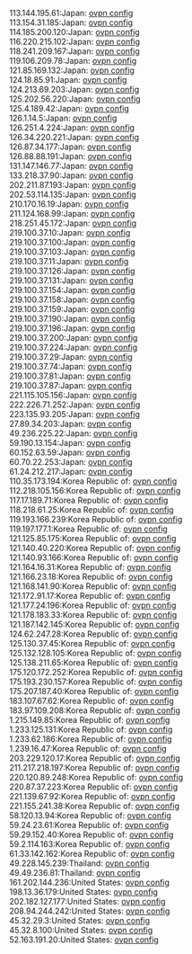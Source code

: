 113.144.195.61:Japan: [ovpn config](vpn/113_144_195_61.ovpn)  
113.154.31.185:Japan: [ovpn config](vpn/113_154_31_185.ovpn)  
114.185.200.120:Japan: [ovpn config](vpn/114_185_200_120.ovpn)  
116.220.215.102:Japan: [ovpn config](vpn/116_220_215_102.ovpn)  
118.241.209.167:Japan: [ovpn config](vpn/118_241_209_167.ovpn)  
119.106.209.78:Japan: [ovpn config](vpn/119_106_209_78.ovpn)  
121.85.169.132:Japan: [ovpn config](vpn/121_85_169_132.ovpn)  
124.18.85.91:Japan: [ovpn config](vpn/124_18_85_91.ovpn)  
124.213.69.203:Japan: [ovpn config](vpn/124_213_69_203.ovpn)  
125.202.56.220:Japan: [ovpn config](vpn/125_202_56_220.ovpn)  
125.4.189.42:Japan: [ovpn config](vpn/125_4_189_42.ovpn)  
126.1.14.5:Japan: [ovpn config](vpn/126_1_14_5.ovpn)  
126.251.4.224:Japan: [ovpn config](vpn/126_251_4_224.ovpn)  
126.34.220.221:Japan: [ovpn config](vpn/126_34_220_221.ovpn)  
126.87.34.177:Japan: [ovpn config](vpn/126_87_34_177.ovpn)  
126.88.88.191:Japan: [ovpn config](vpn/126_88_88_191.ovpn)  
131.147.146.77:Japan: [ovpn config](vpn/131_147_146_77.ovpn)  
133.218.37.90:Japan: [ovpn config](vpn/133_218_37_90.ovpn)  
202.211.87.193:Japan: [ovpn config](vpn/202_211_87_193.ovpn)  
202.53.114.135:Japan: [ovpn config](vpn/202_53_114_135.ovpn)  
210.170.16.19:Japan: [ovpn config](vpn/210_170_16_19.ovpn)  
211.124.168.99:Japan: [ovpn config](vpn/211_124_168_99.ovpn)  
218.251.45.172:Japan: [ovpn config](vpn/218_251_45_172.ovpn)  
219.100.37.10:Japan: [ovpn config](vpn/219_100_37_10.ovpn)  
219.100.37.100:Japan: [ovpn config](vpn/219_100_37_100.ovpn)  
219.100.37.103:Japan: [ovpn config](vpn/219_100_37_103.ovpn)  
219.100.37.11:Japan: [ovpn config](vpn/219_100_37_11.ovpn)  
219.100.37.126:Japan: [ovpn config](vpn/219_100_37_126.ovpn)  
219.100.37.131:Japan: [ovpn config](vpn/219_100_37_131.ovpn)  
219.100.37.154:Japan: [ovpn config](vpn/219_100_37_154.ovpn)  
219.100.37.158:Japan: [ovpn config](vpn/219_100_37_158.ovpn)  
219.100.37.159:Japan: [ovpn config](vpn/219_100_37_159.ovpn)  
219.100.37.190:Japan: [ovpn config](vpn/219_100_37_190.ovpn)  
219.100.37.196:Japan: [ovpn config](vpn/219_100_37_196.ovpn)  
219.100.37.200:Japan: [ovpn config](vpn/219_100_37_200.ovpn)  
219.100.37.224:Japan: [ovpn config](vpn/219_100_37_224.ovpn)  
219.100.37.29:Japan: [ovpn config](vpn/219_100_37_29.ovpn)  
219.100.37.74:Japan: [ovpn config](vpn/219_100_37_74.ovpn)  
219.100.37.81:Japan: [ovpn config](vpn/219_100_37_81.ovpn)  
219.100.37.87:Japan: [ovpn config](vpn/219_100_37_87.ovpn)  
221.115.105.156:Japan: [ovpn config](vpn/221_115_105_156.ovpn)  
222.226.71.252:Japan: [ovpn config](vpn/222_226_71_252.ovpn)  
223.135.93.205:Japan: [ovpn config](vpn/223_135_93_205.ovpn)  
27.89.34.203:Japan: [ovpn config](vpn/27_89_34_203.ovpn)  
49.236.225.22:Japan: [ovpn config](vpn/49_236_225_22.ovpn)  
59.190.13.154:Japan: [ovpn config](vpn/59_190_13_154.ovpn)  
60.152.63.59:Japan: [ovpn config](vpn/60_152_63_59.ovpn)  
60.70.22.253:Japan: [ovpn config](vpn/60_70_22_253.ovpn)  
61.24.212.217:Japan: [ovpn config](vpn/61_24_212_217.ovpn)  
110.35.173.194:Korea Republic of: [ovpn config](vpn/110_35_173_194.ovpn)  
112.218.105.156:Korea Republic of: [ovpn config](vpn/112_218_105_156.ovpn)  
117.17.189.71:Korea Republic of: [ovpn config](vpn/117_17_189_71.ovpn)  
118.218.61.25:Korea Republic of: [ovpn config](vpn/118_218_61_25.ovpn)  
119.193.166.239:Korea Republic of: [ovpn config](vpn/119_193_166_239.ovpn)  
119.197.177.1:Korea Republic of: [ovpn config](vpn/119_197_177_1.ovpn)  
121.125.85.175:Korea Republic of: [ovpn config](vpn/121_125_85_175.ovpn)  
121.140.40.220:Korea Republic of: [ovpn config](vpn/121_140_40_220.ovpn)  
121.140.93.166:Korea Republic of: [ovpn config](vpn/121_140_93_166.ovpn)  
121.164.16.31:Korea Republic of: [ovpn config](vpn/121_164_16_31.ovpn)  
121.166.23.18:Korea Republic of: [ovpn config](vpn/121_166_23_18.ovpn)  
121.168.141.90:Korea Republic of: [ovpn config](vpn/121_168_141_90.ovpn)  
121.172.91.17:Korea Republic of: [ovpn config](vpn/121_172_91_17.ovpn)  
121.177.24.196:Korea Republic of: [ovpn config](vpn/121_177_24_196.ovpn)  
121.178.183.33:Korea Republic of: [ovpn config](vpn/121_178_183_33.ovpn)  
121.187.142.145:Korea Republic of: [ovpn config](vpn/121_187_142_145.ovpn)  
124.62.247.28:Korea Republic of: [ovpn config](vpn/124_62_247_28.ovpn)  
125.130.37.45:Korea Republic of: [ovpn config](vpn/125_130_37_45.ovpn)  
125.132.128.105:Korea Republic of: [ovpn config](vpn/125_132_128_105.ovpn)  
125.138.211.65:Korea Republic of: [ovpn config](vpn/125_138_211_65.ovpn)  
175.120.172.252:Korea Republic of: [ovpn config](vpn/175_120_172_252.ovpn)  
175.193.230.157:Korea Republic of: [ovpn config](vpn/175_193_230_157.ovpn)  
175.207.187.40:Korea Republic of: [ovpn config](vpn/175_207_187_40.ovpn)  
183.107.67.62:Korea Republic of: [ovpn config](vpn/183_107_67_62.ovpn)  
183.97.109.208:Korea Republic of: [ovpn config](vpn/183_97_109_208.ovpn)  
1.215.149.85:Korea Republic of: [ovpn config](vpn/1_215_149_85.ovpn)  
1.233.125.131:Korea Republic of: [ovpn config](vpn/1_233_125_131.ovpn)  
1.233.62.186:Korea Republic of: [ovpn config](vpn/1_233_62_186.ovpn)  
1.239.16.47:Korea Republic of: [ovpn config](vpn/1_239_16_47.ovpn)  
203.229.120.17:Korea Republic of: [ovpn config](vpn/203_229_120_17.ovpn)  
211.217.218.197:Korea Republic of: [ovpn config](vpn/211_217_218_197.ovpn)  
220.120.89.248:Korea Republic of: [ovpn config](vpn/220_120_89_248.ovpn)  
220.87.37.223:Korea Republic of: [ovpn config](vpn/220_87_37_223.ovpn)  
221.139.67.92:Korea Republic of: [ovpn config](vpn/221_139_67_92.ovpn)  
221.155.241.38:Korea Republic of: [ovpn config](vpn/221_155_241_38.ovpn)  
58.120.13.94:Korea Republic of: [ovpn config](vpn/58_120_13_94.ovpn)  
59.24.23.61:Korea Republic of: [ovpn config](vpn/59_24_23_61.ovpn)  
59.29.152.40:Korea Republic of: [ovpn config](vpn/59_29_152_40.ovpn)  
59.2.114.163:Korea Republic of: [ovpn config](vpn/59_2_114_163.ovpn)  
61.33.142.162:Korea Republic of: [ovpn config](vpn/61_33_142_162.ovpn)  
49.228.145.239:Thailand: [ovpn config](vpn/49_228_145_239.ovpn)  
49.49.236.81:Thailand: [ovpn config](vpn/49_49_236_81.ovpn)  
161.202.144.236:United States: [ovpn config](vpn/161_202_144_236.ovpn)  
198.13.36.179:United States: [ovpn config](vpn/198_13_36_179.ovpn)  
202.182.127.177:United States: [ovpn config](vpn/202_182_127_177.ovpn)  
208.94.244.242:United States: [ovpn config](vpn/208_94_244_242.ovpn)  
45.32.29.3:United States: [ovpn config](vpn/45_32_29_3.ovpn)  
45.32.8.100:United States: [ovpn config](vpn/45_32_8_100.ovpn)  
52.163.191.20:United States: [ovpn config](vpn/52_163_191_20.ovpn)  

